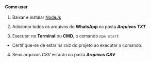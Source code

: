 #### Como usar

1. Baixar e instalar [NodeJs](https://nodejs.org/en/ "NodeJs")

2. Adicionar todos os arquivos do **WhatsApp** na pasta **_Arquivos TXT_**

3. Executar no **Terminal** ou **CMD**, o comando `npm start`
* Certifique-se de estar na raiz do projeto ao executar o comando.

4. Seus arquivos *CSV* estarão na pasta **_Arquivos CSV_**